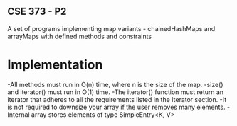 ## CSE 373 - P2

A set of programs implementing map variants - chainedHashMaps and arrayMaps with defined methods and constraints

# Implementation

-All methods must run in O(n) time, where n is the size of the map.
-size() and iterator() must run in O(1) time.
-The iterator() function must return an iterator that adheres to all the requirements listed in the Iterator section.
-It is not required to downsize your array if the user removes many elements.
-Internal array stores elements of type SimpleEntry<K, V> 
